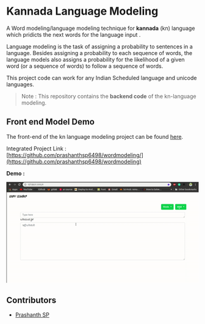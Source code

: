 # Kannada Language Modeling

A Word modeling/language modeling technique for **kannada** (kn) language which pridicts the next words for the language input .

Language modeling is the task of assigning a probability to sentences in a language. Besides assigning a probability to each sequence of words, the language models also assigns a probability for the likelihood of a given word (or a sequence of words) to follow a sequence of words. 

This project code can work for any Indian Scheduled language and unicode languages.

>Note : This repository contains the **backend code** of the kn-language modeling.

## Front end Model Demo

The front-end of the kn language modeling project can be found [here](https://github.com/prashanthsp6498/wordmodeling).
 
 Integrated Project Link : [https://github.com/prashanthsp6498/wordmodeling/](https://github.com/prashanthsp6498/wordmodeling)

**Demo :** 

![Demo](https://github.com/prashanthsp6498/wordmodeling/blob/v0.0.1/preview/project_main.gif)


## Contributors

 - [Prashanth SP](https://github.com/prashanthsp6498)

